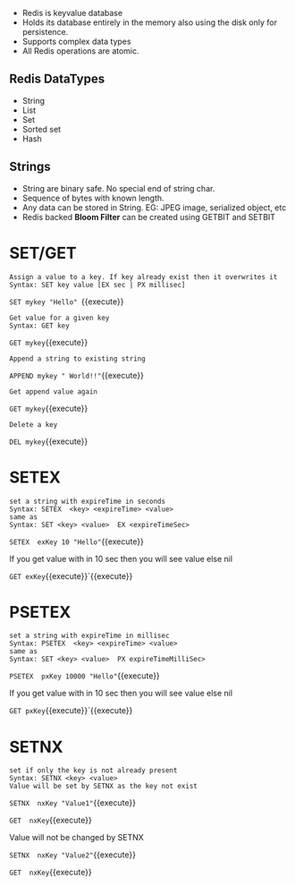 
- Redis is keyvalue database
- Holds its database entirely in the memory also using the disk only for persistence.
- Supports complex data types
- All Redis operations are atomic. 
 
## Redis DataTypes
- String
- List
- Set
- Sorted set
- Hash

## Strings
- String are binary safe. No special end of string char. 
- Sequence of bytes with known length. 
- Any data can be stored in String. EG: JPEG image, serialized object, etc
- Redis backed **Bloom Filter** can be created using GETBIT and SETBIT
 

# SET/GET

 ```
 Assign a value to a key. If key already exist then it overwrites it
 Syntax: SET key value [EX sec | PX millisec]
```
`SET mykey "Hello" `{{execute}}


``` 
Get value for a given key
Syntax: GET key
```
`GET mykey`{{execute}}


```
Append a string to existing string
```
`APPEND mykey " World!!"`{{execute}}

```
Get append value again
```
`GET mykey`{{execute}}

```
Delete a key
```
`DEL mykey`{{execute}}



# SETEX

```
set a string with expireTime in seconds
Syntax: SETEX  <key> <expireTime> <value>
same as
Syntax: SET <key> <value>  EX <expireTimeSec>
```
`SETEX  exKey 10 "Hello"`{{execute}}

If you get value with in 10 sec then you will see value else nil

`GET exKey`{{execute}}`{{execute}}


# PSETEX

```
set a string with expireTime in millisec
Syntax: PSETEX  <key> <expireTime> <value>
same as
Syntax: SET <key> <value>  PX expireTimeMilliSec>
```

`PSETEX  pxKey 10000 "Hello"`{{execute}}

If you get value with in 10 sec then you will see value else nil

`GET pxKey`{{execute}}`{{execute}}

# SETNX

```
set if only the key is not already present
Syntax: SETNX <key> <value>
Value will be set by SETNX as the key not exist
```
`SETNX  nxKey "Value1"`{{execute}}

`GET  nxKey`{{execute}}

Value will not be changed by SETNX

`SETNX  nxKey "Value2"`{{execute}}

`GET  nxKey`{{execute}}

